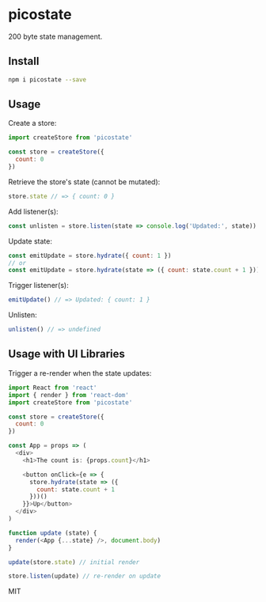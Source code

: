 # picostate
200 byte state management.

## Install
```bash
npm i picostate --save
```

## Usage
Create a store:
```javascript
import createStore from 'picostate'

const store = createStore({
  count: 0
})
```
Retrieve the store's state (cannot be mutated):
```javascript
store.state // => { count: 0 }
```
Add listener(s):
```javascript
const unlisten = store.listen(state => console.log('Updated:', state))
```
Update state:
```javascript
const emitUpdate = store.hydrate({ count: 1 })
// or
const emitUpdate = store.hydrate(state => ({ count: state.count + 1 }))
```
Trigger listener(s):
```javascript
emitUpdate() // => Updated: { count: 1 }
```
Unlisten:
```javascript
unlisten() // => undefined
```

## Usage with UI Libraries
Trigger a re-render when the state updates:
```javascript
import React from 'react'
import { render } from 'react-dom'
import createStore from 'picostate'

const store = createStore({
  count: 0
})

const App = props => (
  <div>
    <h1>The count is: {props.count}</h1>

    <button onClick={e => {
      store.hydrate(state => ({
        count: state.count + 1
      }))()
    }}>Up</button>
  </div>
)

function update (state) {
  render(<App {...state} />, document.body)
}

update(store.state) // initial render

store.listen(update) // re-render on update
```

MIT
